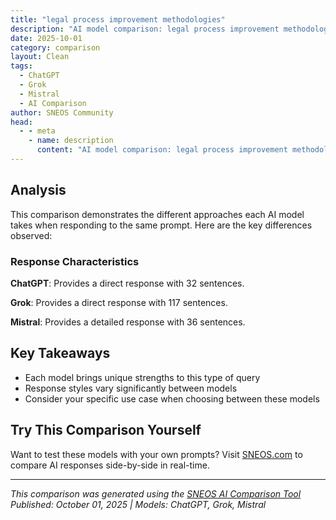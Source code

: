 ```yaml
---
title: "legal process improvement methodologies"
description: "AI model comparison: legal process improvement methodologies..."
date: 2025-10-01
category: comparison
layout: Clean
tags:
  - ChatGPT
  - Grok
  - Mistral
  - AI Comparison
author: SNEOS Community
head:
  - - meta
    - name: description
      content: "AI model comparison: legal process improvement methodologies..."
---
```


<ChatComparison
  title="legal process improvement methodologies"
  prompt="legal process improvement methodologies"
  :responses='{"ChatGPT": "Legal process improvement methodologies are structured approaches aimed at enhancing the efficiency, effectiveness, and quality of legal services and operations. These methodologies often borrow from general process improvement and operational excellence principles but are tailored to the unique needs and constraints of legal work.\n\nHere are some commonly used legal process improvement methodologies:\n\n1. **Lean Legal** \n - Originates from Lean principles used in manufacturing and service industries. \n - Focuses on eliminating waste (non-value-adding activities) in legal processes to reduce costs and cycle times. \n - Emphasizes continuous improvement and empowering teams. \n - Tools: Value stream mapping, 5S, Kaizen events, visual management.\n\n2. **Six Sigma** \n - Uses data-driven techniques to reduce defects and variability in legal processes. \n - Employs the DMAIC framework: Define, Measure, Analyze, Improve, and Control. \n - Suitable for improving accuracy, consistency, and predictability in legal deliverables.\n\n3. **Continuous Improvement (CI)** \n - A philosophy that encourages ongoing efforts to improve products, services, or processes. \n - In legal settings, this may include regular feedback loops, process reviews, and incremental changes.\n\n4. **Design Thinking** \n - User-centered approach focusing on understanding client needs, brainstorming innovative solutions, prototyping, and testing. \n - Helps law firms and legal departments redesign processes and services that better meet client expectations.\n\n5. **Agile Methodology** \n - Originally from software development, Agile can be adapted for legal teams to enhance collaboration, flexibility, and responsiveness. \n - Processes legal projects in iterative cycles (sprints) with regular reviews and adjustments.\n\n6. **Business Process Management (BPM)** \n - Involves mapping, analyzing, and optimizing end-to-end legal processes. \n - Often supported by technology/tools for automation and monitoring.\n\n7. **Total Quality Management (TQM)** \n - Focus on quality enhancements throughout the organization. \n - Promotes a culture where every member is responsible for quality and continuous improvement.\n\n8. **Kaizen** \n - Japanese term meaning \u0022change for the better.\u0022 \n - Involves small, incremental changes made by employees at all levels to improve processes.\n\n### Applications in Legal Settings\n- Contract lifecycle management improvements \n- E-discovery process optimization \n- Legal intake and triage process streamlining \n- Compliance and risk management process enhancements \n- Document automation and standardization \n- Matter budgeting and forecasting improvements \n\n### Summary \nLegal process improvement methodologies blend operational excellence frameworks like Lean, Six Sigma, and Agile with legal-specific adjustments. Choosing the right methodology depends on the organization\u0027s goals, culture, and specific process challenges.\n\nIf you want, I can provide examples of tools and techniques for any of these methodologies or how to implement them in a legal department.", "Grok": "Legal process improvement (LPI) methodologies are structured approaches used to enhance the efficiency, effectiveness, and quality of legal services and operations within law firms, corporate legal departments, or other legal environments. These methodologies draw from various disciplines, including business process improvement, project management, and technology optimization. Below are some key methodologies and frameworks commonly applied to legal process improvement:\n\n---\n\n### 1. **Lean Six Sigma**\n - **Overview**: Lean Six Sigma combines Lean principles (eliminating waste) with Six Sigma techniques (reducing variation) to improve processes by making them more efficient and client-focused.\n - **Application in Legal**:\n - **Lean**: Streamlining case management workflows, reducing redundant tasks (e.g., manual document handling), and focusing on value-added activities for clients.\n - **Six Sigma**: Using data-driven approaches to minimize errors in legal research, contract drafting, or billing processes.\n - **Key Tools**:\n - DMAIC (Define, Measure, Analyze, Improve, Control) framework for problem-solving.\n - Value Stream Mapping to identify inefficiencies in legal workflows.\n - Root Cause Analysis to address recurring issues (e.g., delays in case progression).\n - **Benefits**: Reduces costs, improves turnaround times, and enhances client satisfaction through consistent quality.\n - **Example**: A law firm might use Lean Six Sigma to reduce the time spent on document review by automating repetitive tasks and standardizing templates.\n\n---\n\n### 2. **Legal Project Management (LPM)**\n - **Overview**: LPM adapts project management principles to legal work, treating cases, transactions, or matters as projects with defined scopes, timelines, budgets, and deliverables.\n - **Application in Legal**:\n - Breaking down complex legal matters into manageable phases (e.g., discovery, negotiation, litigation).\n - Setting clear objectives, timelines, and resource allocations for each phase.\n - Using tools like Gantt charts or project management software (e.g., Asana, Trello, or Clio) to track progress.\n - **Key Components**:\n - Scope definition and client alignment.\n - Budgeting and cost control (e.g., alternative fee arrangements).\n - Risk management and contingency planning.\n - **Benefits**: Improves predictability of outcomes, enhances communication with clients, and ensures matters are completed on time and within budget.\n - **Example**: Managing a merger and acquisition deal by defining milestones for due diligence, contract drafting, and regulatory approvals.\n\n---\n\n### 3. **Design Thinking**\n - **Overview**: Design Thinking is a human-centered, iterative methodology focused on understanding client needs, ideating solutions, prototyping, and testing to improve processes or services.\n - **Application in Legal**:\n - Developing client-friendly solutions, such as simplifying legal documents or creating user-friendly online portals for legal advice.\n - Redesigning internal processes to enhance lawyer-client collaboration.\n - Innovating legal service delivery models (e.g., subscription-based legal services).\n - **Key Phases**:\n - Empathize: Understand client pain points and needs.\n - Define: Clearly articulate the problem or opportunity.\n - Ideate: Brainstorm creative solutions.\n - Prototype: Develop small-scale tests of new ideas.\n - Test: Implement and refine based on feedback.\n - **Benefits**: Encourages innovation, improves client experience, and fosters a culture of continuous improvement.\n - **Example**: A legal department might use Design Thinking to create a more accessible contract review process for non-legal stakeholders by simplifying terminology and introducing visual aids.\n\n---\n\n### 4. **Business Process Reengineering (BPR)**\n - **Overview**: BPR involves the radical redesign of processes to achieve dramatic improvements in performance, cost, quality, and speed.\n - **Application in Legal**:\n - Overhauling outdated billing systems to implement transparent, client-friendly pricing structures.\n - Redesigning intake processes for new clients to reduce onboarding time.\n - Integrating technology (e.g., eDiscovery tools) to completely transform document management.\n - **Key Steps**:\n - Identify critical processes for improvement.\n - Analyze existing workflows and pinpoint inefficiencies.\n - Redesign processes from the ground up, often leveraging technology.\n - Implement and monitor the new processes.\n - **Benefits**: Achieves significant cost reductions and efficiency gains, often by eliminating non-value-added steps.\n - **Example**: A law firm might reengineer its case intake process by implementing an automated client portal, eliminating manual data entry, and reducing errors.\n\n---\n\n### 5. **Technology-Driven Process Improvement**\n - **Overview**: Leveraging legal technology (LegalTech) to automate repetitive tasks, improve accuracy, and enhance access to data.\n - **Application in Legal**:\n - Using Artificial Intelligence (AI) tools for contract analysis (e.g., Kira Systems, LawGeex) to identify risks and clauses faster.\n - Implementing document management systems (e.g., iManage) to centralize and streamline access to legal documents.\n - Adopting eDiscovery platforms to manage large volumes of data in litigation.\n - **Key Tools**:\n - Case management software (e.g., Clio, PracticePanther).\n - Workflow automation tools for routine tasks like client intake or billing.\n - Data analytics for predicting case outcomes or optimizing resource allocation.\n - **Benefits**: Reduces manual workload, minimizes errors, and allows lawyers to focus on high-value strategic work.\n - **Example**: A corporate legal team might use AI to automate the review of NDAs, cutting review time by 50%.\n\n---\n\n### 6. **Agile Methodology**\n - **Overview**: Agile is an iterative and flexible approach to project management and process improvement, emphasizing collaboration, adaptability, and incremental progress.\n - **Application in Legal**:\n - Breaking legal matters into smaller, manageable \u0022sprints\u0022 to address urgent tasks while maintaining flexibility for changing client needs.\n - Collaborating closely with clients and cross-functional teams through regular feedback loops.\n - Prioritizing deliverables based on client value.\n - **Key Concepts**:\n - Scrum framework for team collaboration.\n - Kanban boards for visualizing workflows and managing workloads.\n - Daily stand-up meetings to address bottlenecks.\n - **Benefits**: Increases responsiveness to client needs, fosters collaboration, and allows for continuous improvement.\n - **Example**: A legal team working on regulatory compliance might use Agile to quickly adapt to evolving laws by prioritizing urgent tasks in short sprints.\n\n---\n\n### 7. **Total Quality Management (TQM)**\n - **Overview**: TQM is a management approach focused on long-term success through continuous improvement of processes, products, and services with a strong emphasis on customer satisfaction.\n - **Application in Legal**:\n - Implementing quality control measures in legal deliverables, such as peer reviews for briefs or contracts.\n - Gathering client feedback through surveys to identify areas for improvement.\n - Training staff to maintain consistent service quality.\n - **Key Principles**:\n - Customer focus (client satisfaction as the ultimate goal).\n - Continuous improvement of processes.\n - Employee involvement and training.\n - **Benefits**: Builds client trust, improves service consistency, and reduces errors in legal work.\n - **Example**: A law firm might adopt TQM by creating a checklist for litigation filings to ensure accuracy and compliance with court rules.\n\n---\n\n### 8. **Client Value Mapping**\n - **Overview**: This methodology focuses on aligning legal processes with client expectations by identifying what clients truly value and eliminating activities that do not add value.\n - **Application in Legal**:\n - Analyzing client feedback to prioritize services (e.g., faster response times over detailed reporting if that\u2019s what clients prefer).\n - Adjusting fee structures to reflect client priorities, such as fixed fees for predictable costs.\n - **Key Steps**:\n - Map out the client journey and touchpoints.\n - Identify value-adding vs. non-value-adding activities.\n - Optimize processes to focus on delivering client value.\n - **Benefits**: Enhances client satisfaction, builds loyalty, and differentiates the firm from competitors.\n - **Example**: A corporate legal department might streamline routine contract approvals to deliver faster turnaround times, which clients value most.\n\n---\n\n### Challenges in Implementing Legal Process Improvement\n - **Resistance to Change**: Lawyers and staff may resist adopting new methodologies or technologies due to traditional mindsets or fear of disruption.\n - **Data Limitations**: Legal processes often lack standardized data, making it hard to measure performance or identify inefficiencies.\n - **Client Expectations**: Balancing process improvements with personalized client service can be challenging.\n - **Cost of Implementation**: Initial investments in training, technology, or consultants may be high.\n\n---\n\n### Best Practices for Successful Implementation\n - **Start Small**: Pilot new methodologies on a single process or team before scaling up.\n - **Engage Stakeholders**: Involve lawyers, staff, and clients early to build buy-in and address concerns.\n - **Leverage Technology**: Use LegalTech tools to automate repetitive tasks and gather data for analysis.\n - **Measure Outcomes**: Define key performance indicators (KPIs) such as cost savings, client satisfaction, or time-to-resolution to track success.\n - **Continuous Learning**: Foster a culture of ongoing improvement by regularly reviewing and refining processes.\n\n---\n\nBy adopting these legal process improvement methodologies, firms and legal departments can enhance operational efficiency, reduce costs, improve client satisfaction, and stay competitive in a rapidly evolving legal landscape. If you\u2019re looking to apply a specific methodology to a particular legal process, feel free to provide more details for a tailored approach!", "Mistral": "Legal process improvement methodologies are designed to enhance the efficiency, effectiveness, and quality of legal services. Several methodologies can be applied to legal processes, drawing from various disciplines such as project management, quality management, and business process improvement. Here are some key methodologies:\n\n1. **Lean Six Sigma**:\n - **Lean**: Focuses on eliminating waste and improving flow in processes. In the legal context, this could involve streamlining document review processes, reducing unnecessary steps in case management, and optimizing workflows.\n - **Six Sigma**: Emphasizes reducing variability and defects in processes. This can be applied to legal processes to ensure consistency and accuracy in tasks such as contract drafting, compliance checks, and client communications.\n\n2. **Agile**:\n - Originally developed for software development, Agile methodologies can be adapted for legal processes to promote flexibility, collaboration, and iterative improvement. This can involve breaking down large projects into smaller, manageable tasks and regularly reviewing progress to make necessary adjustments.\n\n3. **Kaizen**:\n - A Japanese term meaning \u0022continuous improvement,\u0022 Kaizen involves making small, incremental changes to processes to improve efficiency and quality. In a legal setting, this could involve regularly reviewing and refining processes such as client intake, case management, and billing.\n\n4. **Total Quality Management (TQM)**:\n - TQM focuses on continuous improvement in quality and customer satisfaction. In legal services, this could involve implementing quality control measures, such as regular audits of legal documents, client feedback mechanisms, and training programs for staff.\n\n5. **Business Process Reengineering (BPR)**:\n - BPR involves a fundamental rethinking and radical redesign of business processes to achieve dramatic improvements in critical, contemporary measures of performance, such as cost, quality, service, and speed. In legal services, this could involve a complete overhaul of existing processes to adopt new technologies or methodologies.\n\n6. **Legal Project Management (LPM)**:\n - LPM applies project management principles to legal matters to improve efficiency, predictability, and client satisfaction. This involves planning, executing, and closing legal projects, with a focus on scope, time, cost, and quality.\n\n7. **Design Thinking**:\n - Design thinking is a human-centered approach to problem-solving that involves empathizing with users, defining problems, ideating solutions, prototyping, and testing. In legal services, this could involve redesigning client interactions, improving user experience in legal technology, and developing innovative legal solutions.\n\n8. **Process Mapping**:\n - Process mapping involves creating visual representations of workflows to identify inefficiencies and areas for improvement. This can be particularly useful in legal services for understanding complex processes and identifying bottlenecks.\n\n9. **Automation and Technology Integration**:\n - Utilizing legal technology and automation tools can significantly improve legal processes. This includes document automation, case management software, e-discovery tools, and artificial intelligence for legal research and contract review.\n\n10. **Change Management**:\n - Effective change management is crucial for implementing process improvements. This involves preparing, supporting, and helping individuals, teams, and organizations in making organizational change.\n\nBy adopting these methodologies, legal professionals can enhance their processes, improve client satisfaction, and achieve better outcomes. The choice of methodology will depend on the specific needs and goals of the legal practice or organization."}' 
  published-date="21:50"
/>

## Analysis

This comparison demonstrates the different approaches each AI model takes when responding to the same prompt. Here are the key differences observed:

### Response Characteristics

**ChatGPT**: Provides a direct response with 32 sentences. 

**Grok**: Provides a direct response with 117 sentences. 

**Mistral**: Provides a detailed response with 36 sentences. 

## Key Takeaways

- Each model brings unique strengths to this type of query
- Response styles vary significantly between models
- Consider your specific use case when choosing between these models

## Try This Comparison Yourself

Want to test these models with your own prompts? Visit [SNEOS.com](https://sneos.com) to compare AI responses side-by-side in real-time.

---

*This comparison was generated using the [SNEOS AI Comparison Tool](https://sneos.com)*
*Published: October 01, 2025 | Models: ChatGPT, Grok, Mistral*
